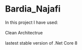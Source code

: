 # Bardia_Najafi
In this project I have used:<br><br>
Clean Architectrue<br><br>
 lastest stable version of .Net Core 8
